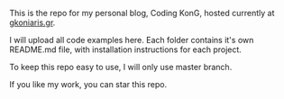 This is the repo for my personal blog, Coding KonG, hosted currently at [gkoniaris.gr](https://gkoniaris.gr).

I will upload all code examples here. Each folder contains it's own README.md file, with installation instructions for each project. 

To keep this repo easy to use, I will only use master branch.

If you like my work, you can star this repo.